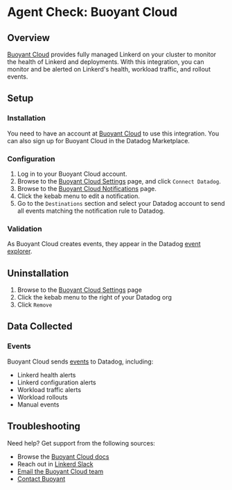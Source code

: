 # Agent Check: Buoyant Cloud

## Overview

[Buoyant Cloud][1] provides fully managed Linkerd on your cluster to monitor the health of Linkerd and deployments. With this integration, you can monitor and be alerted on Linkerd's health, workload traffic, and rollout events.

## Setup

### Installation

You need to have an account at [Buoyant Cloud][1] to use this integration. You can also sign up for Buoyant Cloud in the Datadog Marketplace.

### Configuration

1. Log in to your Buoyant Cloud account.
2. Browse to the [Buoyant Cloud Settings][2] page, and click `Connect Datadog`.
3. Browse to the [Buoyant Cloud Notifications][3] page.
4. Click the kebab menu to edit a notification.
5. Go to the `Destinations` section and select your Datadog account to send all events matching the notification rule to Datadog.

### Validation

As Buoyant Cloud creates events, they appear in the Datadog [event explorer][4].

## Uninstallation

1. Browse to the [Buoyant Cloud Settings][2] page
2. Click the kebab menu to the right of your Datadog org
3. Click `Remove`

## Data Collected

### Events

Buoyant Cloud sends [events][4] to Datadog, including:

- Linkerd health alerts
- Linkerd configuration alerts
- Workload traffic alerts
- Workload rollouts
- Manual events

## Troubleshooting

Need help? Get support from the following sources:

- Browse the [Buoyant Cloud docs][5]
- Reach out in [Linkerd Slack][6]
- [Email the Buoyant Cloud team][7]
- [Contact Buoyant][1]

[1]: https://buoyant.io/cloud
[2]: https://buoyant.cloud/settings
[3]: https://buoyant.cloud/notifications
[4]: /event/explorer
[5]: https://docs.buoyant.cloud
[6]: https://slack.linkerd.io
[7]: mailto:cloud@buoyant.io
